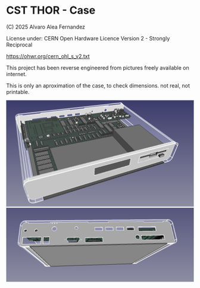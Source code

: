 # CST THOR - Case

(C) 2025 Alvaro Alea Fernandez

License under: CERN Open Hardware Licence Version 2 - Strongly Reciprocal

https://ohwr.org/cern_ohl_s_v2.txt

This project has been reverse engineered from pictures freely available on internet.

This is only an aproximation of the case, to check dimensions. not real, not printable.

![My image](Front.png)
![My image](Back.png)

